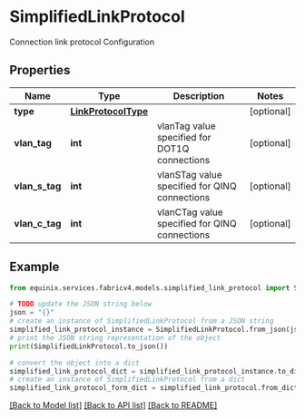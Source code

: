 # SimplifiedLinkProtocol

Connection link protocol Configuration

## Properties

Name | Type | Description | Notes
------------ | ------------- | ------------- | -------------
**type** | [**LinkProtocolType**](LinkProtocolType.md) |  | [optional] 
**vlan_tag** | **int** | vlanTag value specified for DOT1Q connections | [optional] 
**vlan_s_tag** | **int** | vlanSTag value specified for QINQ connections | [optional] 
**vlan_c_tag** | **int** | vlanCTag value specified for QINQ connections | [optional] 

## Example

```python
from equinix.services.fabricv4.models.simplified_link_protocol import SimplifiedLinkProtocol

# TODO update the JSON string below
json = "{}"
# create an instance of SimplifiedLinkProtocol from a JSON string
simplified_link_protocol_instance = SimplifiedLinkProtocol.from_json(json)
# print the JSON string representation of the object
print(SimplifiedLinkProtocol.to_json())

# convert the object into a dict
simplified_link_protocol_dict = simplified_link_protocol_instance.to_dict()
# create an instance of SimplifiedLinkProtocol from a dict
simplified_link_protocol_form_dict = simplified_link_protocol.from_dict(simplified_link_protocol_dict)
```
[[Back to Model list]](../README.md#documentation-for-models) [[Back to API list]](../README.md#documentation-for-api-endpoints) [[Back to README]](../README.md)


